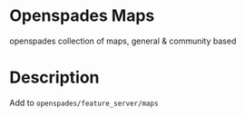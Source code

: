 # Openspades Maps
openspades collection of maps, general &amp; community based

# Description
Add to `openspades/feature_server/maps`
